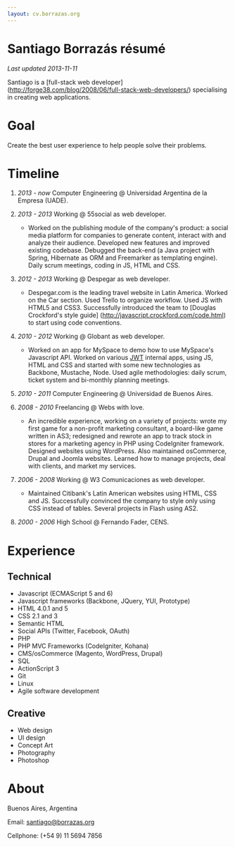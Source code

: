 ```yaml
---
layout: cv.borrazas.org
---
```


Santiago Borrazás résumé
========================

_Last updated 2013-11-11_


Santiago is a [full-stack web developer]
(http://forge38.com/blog/2008/06/full-stack-web-developers/) specialising in
creating web applications.


# Goal

Create the best user experience to help people solve their problems.


# Timeline

1. *2013 - now* Computer Engineering @ Universidad Argentina de la Empresa
    (UADE).

2. *2013 - 2013* Working @ 55social as web developer.
    - Worked on the publishing module of the company's product: a social media
    platform for companies to generate content, interact with and analyze their
    audience.
    Developed new features and improved existing codebase. Debugged the back-end 
    (a Java project with Spring, Hibernate as ORM and Freemarker as templating 
    engine). Daily scrum meetings, coding in JS, HTML and CSS.

3. *2012 - 2013* Working @ Despegar as web developer.
    - Despegar.com is the leading travel website in Latin America. Worked on the
    Car section. Used Trello to organize workflow. Used JS with HTML5 and CSS3. 
    Successfully introduced the team to [Douglas Crockford's style guide]
    (http://javascript.crockford.com/code.html) to start using code conventions.

4. *2010 - 2012* Working @ Globant as web developer.
    - Worked on an app for MySpace to demo how to use MySpace's Javascript API.
    Worked on various [JWT](http://www.jwt.com/jwt/) internal apps, using JS,
    HTML and CSS and started with some new technologies as Backbone, Mustache,
    Node. Used agile methodologies: daily scrum, ticket system and bi-monthly
    planning meetings.

5. *2010 - 2011* Computer Engineering @ Universidad de Buenos Aires.

6. *2008 - 2010* Freelancing @ Webs with love.
    - An incredible experience, working on a variety of projects: wrote my first 
    game for a non-profit marketing consultant, a board-like game written in
    AS3; redesigned and rewrote an app to track stock in stores for a marketing
    agency in PHP using CodeIgniter framework. Designed websites using
    WordPress. Also maintained osCommerce, Drupal and Joomla websites.
    Learned how to manage  projects, deal with clients, and market my services.

7. *2006 - 2008* Working @ W3 Comunicaciones as web developer.
    - Maintained Citibank's Latin American websites using HTML, CSS and JS.
    Successfully convinced the company to style only using CSS instead of
    tables. Several projects in Flash using AS2.

8. *2000 - 2006* High School @ Fernando Fader, CENS.


# Experience


## Technical

- Javascript (ECMAScript 5 and 6)
- Javascript frameworks (Backbone, JQuery, YUI, Prototype)
- HTML 4.0.1 and 5
- CSS 2.1 and 3
- Semantic HTML
- Social APIs (Twitter, Facebook, OAuth)
- PHP
- PHP MVC Frameworks (CodeIgniter, Kohana)
- CMS/osCommerce (Magento, WordPress, Drupal)
- SQL
- ActionScript 3
- Git
- Linux
- Agile software development

## Creative

- Web design
- UI design
- Concept Art
- Photography
- Photoshop


# About

Buenos Aires, Argentina

Email: <santiago@borrazas.org>

Cellphone: (+54 9) 11 5694 7856

